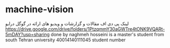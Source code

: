 # machine-vision
لینک پی دی اف مقالات و گزارشات و ویدیو های ارائه در گوگل درایو
https://drive.google.com/drive/folders/1PtzqmmY30aGWTre4tONK9VQARt-5mDAY?usp=sharing
done by naghmeh hosseini is a master's student from south Tehran university
40014140111045 student number
